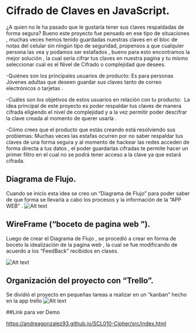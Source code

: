 # Cifrado de Claves en JavaScript.

¿A quien no le ha pasado que le gustaría tener sus claves respaldadas de forma segura? 
Bueno este proyecto fue pensado en ese tipo de situaciones , muchas veces hemos tenido guardadas nuestras claves en el bloc de notas del celular sin ningún tipo de seguridad, propensos a que cualquier persona las vea y podamos ser estafados , bueno para esto encontramos la mejor solución , la cual seria cifrar tus claves en nuestra pagina y tu mismo seleccionar  cual es el Nivel de Cifrado o complejidad que desees. 

-Quiénes son los principales usuarios de producto: 
 Es para personas Jóvenes adultas que deseen guardar sus claves tanto de      correo electrónicos o tarjetas .

-Cuáles son los objetivos de estos usuarios en relación con tu producto: 
 La idea principal de este proyecto es poder respaldar tus claves de manera  cifrada  eligiendo el nivel de complejidad y a la vez permitir poder descifrar la clave creada al momento de querer usarla .

-Cómo crees que el producto que estás creando está resolviendo sus problemas:
 Muchas veces las estafas ocurren por no saber respaldar tus claves de una forma segura y al momento de hackear las redes acceden de forma directa a tus datos , el poder guardarlas cifradas te permite hacer un primer filtro en el cual no se podrá tener acceso a la clave ya que estará cifrada.

## Diagrama de Flujo.

Cuando se inicio esta idea se creo un “Diagrama de Flujo” para poder saber de que forma se llevaría a cabo  los procesos y la información de la “APP WEB” .
![Alt text](https://i.ibb.co/z63XZzV/Whats-App-Image-2019-06-23-at-00-06-21.jpg)

## WireFrame (“boceto de pagina web ”). 

Luego de crear el Diagrama de Flujo , se procedió a crear en forma de boceto la idealización de la pagina web , la cual se fue modificando de acuerdo a los “FeedBack” recibidos en clases.

![Alt text](https://i.ibb.co/wrBHyyt/Whats-App-Image-2019-06-23-at-00-32-00.jpg)

## Organización del proyecto con “Trello”.

Se dividió el proyecto en pequeñas tareas a realizar en un “kanban” hecho en la app trello
![Alt text](https://i.ibb.co/ZxQ99Vq/Captura-de-pantalla-2019-06-23-01-21-01.png)

##Link para ver Demo

https://andreagonzalez93.github.io/SCL010-Cipher/src/index.html


